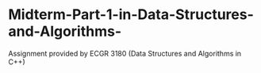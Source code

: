 # Midterm-Part-1-in-Data-Structures-and-Algorithms-
Assignment provided by ECGR 3180 (Data Structures and Algorithms in C++)
